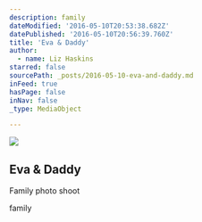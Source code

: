 ```yaml
---
description: family
dateModified: '2016-05-10T20:53:38.682Z'
datePublished: '2016-05-10T20:56:39.760Z'
title: 'Eva & Daddy'
author:
  - name: Liz Haskins
starred: false
sourcePath: _posts/2016-05-10-eva-and-daddy.md
inFeed: true
hasPage: false
inNav: false
_type: MediaObject

---
```

<article style=""><img src="https://the-grid-user-content.s3-us-west-2.amazonaws.com/f0338f9f-e9c6-4264-ae74-569ebbe8d0bc.jpg" /><h1>Eva &amp; Daddy</h1><p>Family photo shoot</p></article>

family